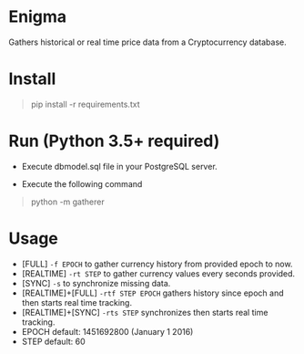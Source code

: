 # Enigma

Gathers historical or real time price data from a Cryptocurrency database.

# Install
> pip install -r requirements.txt

# Run (Python 3.5+ required)
- Execute dbmodel.sql file in your PostgreSQL server.

- Execute the following command
> python -m gatherer

# Usage
- [FULL] `-f EPOCH` to gather currency history from provided epoch to now.
- [REALTIME] `-rt STEP` to gather currency values every seconds provided.
- [SYNC] `-s` to synchronize missing data.
- [REALTIME]+[FULL] `-rtf STEP EPOCH` gathers history since epoch and then starts real time tracking.
- [REALTIME]+[SYNC] `-rts STEP` synchronizes then starts real time tracking.
- EPOCH default: 1451692800 (January 1 2016)
- STEP default: 60

